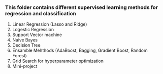 ### This folder contains different supervised learning methods for regression and classification
1. Linear Regression (Lasso and Ridge)
2. Logestic Regression
3. Support Vector machine
4. Naive Bayes
5. Decision Tree
6. Ensamble Mehthods (AdaBoost, Bagging, Gradient Boost, Random Forest)
7. Grid Search for hyperparameter optimization
8. Mini-project
